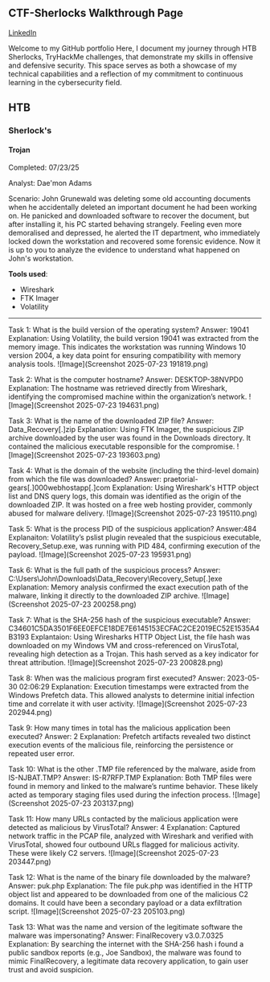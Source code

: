 
CTF-Sherlocks Walkthrough Page
---

<a href="http://www.linkedin.com/in/daemon-adams">LinkedIn</a>


Welcome to my GitHub portfolio
Here, I document my journey through HTB Sherlocks, TryHackMe challenges, that demonstrate my skills in offensive and defensive security. 
This space serves as both a showcase of my technical capabilities and a reflection of my commitment to continuous learning in the cybersecurity field.

## HTB
### **Sherlock's**

#### Trojan
  Completed: 07/23/25
  
  Analyst: Dae'mon Adams

Scenario: John Grunewald was deleting some old accounting documents when he accidentally deleted an important document he had been working on. He panicked and downloaded software to recover the document, but after installing it, his PC started behaving strangely. 
Feeling even more demoralised and depressed, he alerted the IT department, who immediately locked down the workstation and recovered some forensic evidence. Now it is up to you to analyze the evidence to understand what happened on John's workstation.

**Tools used**:
  - Wireshark
  - FTK Imager
  - Volatility
  
---
Task 1: What is the build version of the operating system?
  Answer: 19041
  Explanation: Using Volatility, the build version 19041 was extracted from the memory image. This indicates the workstation was running Windows 10 version 2004, a key data point for ensuring compatibility with memory analysis tools.
![Image](Screenshot 2025-07-23 191819.png)

Task 2: What is the computer hostname?
  Answer: DESKTOP-38NVPD0
  Explanation: The hostname was retrieved directly from Wireshark, identifying the compromised machine within the organization’s network.
![Image](Screenshot 2025-07-23 194631.png)

Task 3: What is the name of the downloaded ZIP file?
  Answer: Data_Recovery[.]zip
  Explanation: Using FTK Imager, the suspicious ZIP archive downloaded by the user was found in the Downloads directory. It contained the malicious executable responsible for the compromise.
![Image](Screenshot 2025-07-23 193603.png)

Task 4: What is the domain of the website (including the third-level domain) from which the file was downloaded?
  Answer: praetorial-gears[.]000webhostapp[.]com
  Explanation: Using Wireshark's HTTP object list and DNS query logs, this domain was identified as the origin of the downloaded ZIP. It was hosted on a free web hosting provider, commonly abused for malware delivery.
![Image](Screenshot 2025-07-23 195110.png)

Task 5: What is the process PID of the suspicious application?
  Answer:484
  Explanaiton: Volatility’s pslist plugin revealed that the suspicious executable, Recovery_Setup.exe, was running with PID 484, confirming execution of the payload.
![Image](Screenshot 2025-07-23 195931.png)

Task 6: What is the full path of the suspicious process?
  Answer: C:\Users\John\Downloads\Data_Recovery\Recovery_Setup[.]exe
  Explanation: Memory analysis confirmed the exact execution path of the malware, linking it directly to the downloaded ZIP archive.
![Image](Screenshot 2025-07-23 200258.png)

Task 7: What is the SHA-256 hash of the suspicious executable?
  Answer: C34601C5DA3501F6EE0EFCE18DE7E6145153ECFAC2CE2019EC52E1535A4B3193
  Explantaion: Using Wiresharks HTTP Object List, the file hash was downloaded on my Windows VM and cross-referenced on VirusTotal, revealing high detection as a Trojan. This hash served as a key indicator for threat attribution.
![Image](Screenshot 2025-07-23 200828.png)

Task 8: When was the malicious program first executed?
  Answer: 2023-05-30 02:06:29
  Explanation: Execution timestamps were extracted from the Windows Prefetch data. This allowed analysts to determine initial infection time and correlate it with user activity.
![Image](Screenshot 2025-07-23 202944.png)

Task 9: How many times in total has the malicious application been executed?
  Answer: 2
  Explanation: Prefetch artifacts revealed two distinct execution events of the malicious file, reinforcing the persistence or repeated user error.


Task 10: What is the other .TMP file referenced by the malware, aside from IS-NJBAT.TMP?
  Answer: IS-R7RFP.TMP
  Explanation: Both TMP files were found in memory and linked to the malware’s runtime behavior. These likely acted as temporary staging files used during the infection process.
![Image](Screenshot 2025-07-23 203137.png)

Task 11: How many URLs contacted by the malicious application were detected as malicious by VirusTotal?
  Answer: 4
  Explanation: Captured network traffic in the PCAP file, analyzed with Wireshark and verified with VirusTotal, showed four outbound URLs flagged for malicious activity. These were likely C2 servers.
![Image](Screenshot 2025-07-23 203447.png)

Task 12: What is the name of the binary file downloaded by the malware?
  Answer: puk.php
  Explanation: The file puk.php was identified in the HTTP object list and appeared to be downloaded from one of the malicious C2 domains. It could have been a secondary payload or a data exfiltration script.
![Image](Screenshot 2025-07-23 205103.png)

Task 13: What was the name and version of the legitimate software the malware was impersonating?
  Answer: FinalRecovery v3.0.7.0325
  Explanation: By searching the internet with the SHA-256 hash i found a public sandbox reports (e.g., Joe Sandbox), the malware was found to mimic FinalRecovery, a legitimate data recovery application, to gain user trust and avoid suspicion.
<a href="https://www.joesandbox.com/analysis/790730/0/pdf">
